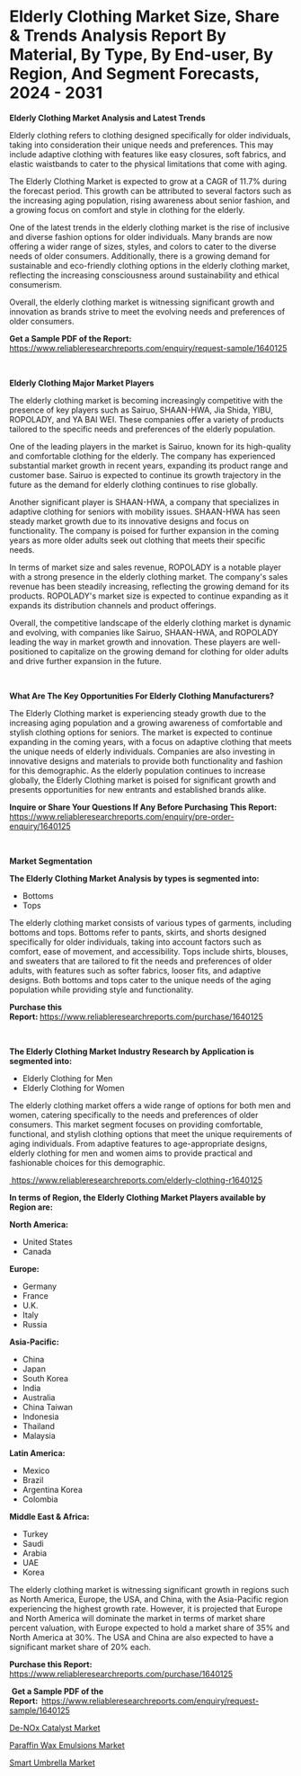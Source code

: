 <p><h1>Elderly Clothing Market Size, Share & Trends Analysis Report By Material, By Type, By End-user, By Region, And Segment Forecasts, 2024 - 2031</h1></p><p><strong>Elderly Clothing Market Analysis and Latest Trends</strong></p>
<p><p>Elderly clothing refers to clothing designed specifically for older individuals, taking into consideration their unique needs and preferences. This may include adaptive clothing with features like easy closures, soft fabrics, and elastic waistbands to cater to the physical limitations that come with aging.</p><p>The Elderly Clothing Market is expected to grow at a CAGR of 11.7% during the forecast period. This growth can be attributed to several factors such as the increasing aging population, rising awareness about senior fashion, and a growing focus on comfort and style in clothing for the elderly.</p><p>One of the latest trends in the elderly clothing market is the rise of inclusive and diverse fashion options for older individuals. Many brands are now offering a wider range of sizes, styles, and colors to cater to the diverse needs of older consumers. Additionally, there is a growing demand for sustainable and eco-friendly clothing options in the elderly clothing market, reflecting the increasing consciousness around sustainability and ethical consumerism.</p><p>Overall, the elderly clothing market is witnessing significant growth and innovation as brands strive to meet the evolving needs and preferences of older consumers.</p></p>
<p><strong>Get a Sample PDF of the Report:&nbsp;</strong> <a href="https://www.reliableresearchreports.com/enquiry/request-sample/1640125">https://www.reliableresearchreports.com/enquiry/request-sample/1640125</a></p>
<p>&nbsp;</p>
<p><strong>Elderly Clothing Major Market Players</strong></p>
<p><p>The elderly clothing market is becoming increasingly competitive with the presence of key players such as Sairuo, SHAAN-HWA, Jia Shida, YIBU, ROPOLADY, and YA BAI WEI. These companies offer a variety of products tailored to the specific needs and preferences of the elderly population. </p><p>One of the leading players in the market is Sairuo, known for its high-quality and comfortable clothing for the elderly. The company has experienced substantial market growth in recent years, expanding its product range and customer base. Sairuo is expected to continue its growth trajectory in the future as the demand for elderly clothing continues to rise globally.</p><p>Another significant player is SHAAN-HWA, a company that specializes in adaptive clothing for seniors with mobility issues. SHAAN-HWA has seen steady market growth due to its innovative designs and focus on functionality. The company is poised for further expansion in the coming years as more older adults seek out clothing that meets their specific needs.</p><p>In terms of market size and sales revenue, ROPOLADY is a notable player with a strong presence in the elderly clothing market. The company's sales revenue has been steadily increasing, reflecting the growing demand for its products. ROPOLADY's market size is expected to continue expanding as it expands its distribution channels and product offerings.</p><p>Overall, the competitive landscape of the elderly clothing market is dynamic and evolving, with companies like Sairuo, SHAAN-HWA, and ROPOLADY leading the way in market growth and innovation. These players are well-positioned to capitalize on the growing demand for clothing for older adults and drive further expansion in the future.</p></p>
<p>&nbsp;</p>
<p><strong>What Are The Key Opportunities For Elderly Clothing Manufacturers?</strong></p>
<p><p>The Elderly Clothing market is experiencing steady growth due to the increasing aging population and a growing awareness of comfortable and stylish clothing options for seniors. The market is expected to continue expanding in the coming years, with a focus on adaptive clothing that meets the unique needs of elderly individuals. Companies are also investing in innovative designs and materials to provide both functionality and fashion for this demographic. As the elderly population continues to increase globally, the Elderly Clothing market is poised for significant growth and presents opportunities for new entrants and established brands alike.</p></p>
<p><strong>Inquire or Share Your Questions If Any Before Purchasing This Report:</strong> <a href="https://www.reliableresearchreports.com/enquiry/pre-order-enquiry/1640125">https://www.reliableresearchreports.com/enquiry/pre-order-enquiry/1640125</a></p>
<p>&nbsp;</p>
<p><strong>Market Segmentation</strong></p>
<p><strong>The Elderly Clothing Market Analysis by types is segmented into:</strong></p>
<p><ul><li>Bottoms</li><li>Tops</li></ul></p>
<p><p>The elderly clothing market consists of various types of garments, including bottoms and tops. Bottoms refer to pants, skirts, and shorts designed specifically for older individuals, taking into account factors such as comfort, ease of movement, and accessibility. Tops include shirts, blouses, and sweaters that are tailored to fit the needs and preferences of older adults, with features such as softer fabrics, looser fits, and adaptive designs. Both bottoms and tops cater to the unique needs of the aging population while providing style and functionality.</p></p>
<p><strong>Purchase this Report:&nbsp;</strong><a href="https://www.reliableresearchreports.com/purchase/1640125">https://www.reliableresearchreports.com/purchase/1640125</a></p>
<p>&nbsp;</p>
<p><strong>The Elderly Clothing Market Industry Research by Application is segmented into:</strong></p>
<p><ul><li>Elderly Clothing for Men</li><li>Elderly Clothing for Women</li></ul></p>
<p><p>The elderly clothing market offers a wide range of options for both men and women, catering specifically to the needs and preferences of older consumers. This market segment focuses on providing comfortable, functional, and stylish clothing options that meet the unique requirements of aging individuals. From adaptive features to age-appropriate designs, elderly clothing for men and women aims to provide practical and fashionable choices for this demographic.</p></p>
<p><a href="https://www.reliableresearchreports.com/elderly-clothing-r1640125">&nbsp;https://www.reliableresearchreports.com/elderly-clothing-r1640125</a></p>
<p><strong>In terms of Region, the Elderly Clothing Market Players available by Region are:</strong></p>
<p>
    <p> <strong> North America: </strong>
        <ul>
            <li>United States</li>
            <li>Canada</li>
        </ul>
        </p> 
    <p> <strong> Europe: </strong>
        <ul>
            <li>Germany</li>
            <li>France</li>
            <li>U.K.</li>
            <li>Italy</li>
            <li>Russia</li>
        </ul>
        </p> 
    <p> <strong> Asia-Pacific: </strong>
        <ul>
            <li>China</li>
            <li>Japan</li>
            <li>South Korea</li>
            <li>India</li>
            <li>Australia</li>
            <li>China Taiwan</li>
            <li>Indonesia</li>
            <li>Thailand</li>
            <li>Malaysia</li>
        </ul>
        </p> 
    <p> <strong> Latin America: </strong>
        <ul>
            <li>Mexico</li>
            <li>Brazil</li>
            <li>Argentina Korea</li>
            <li>Colombia</li>
        </ul>
        </p> 
    <p> <strong> Middle East & Africa: </strong>
        <ul>
            <li>Turkey</li>
            <li>Saudi</li>
            <li>Arabia</li>
            <li>UAE</li>
            <li>Korea</li>
        </ul>
    </p>
    </p>
<p><p>The elderly clothing market is witnessing significant growth in regions such as North America, Europe, the USA, and China, with the Asia-Pacific region experiencing the highest growth rate. However, it is projected that Europe and North America will dominate the market in terms of market share percent valuation, with Europe expected to hold a market share of 35% and North America at 30%. The USA and China are also expected to have a significant market share of 20% each.</p></p>
<p><strong>Purchase this Report: </strong><a href="https://www.reliableresearchreports.com/purchase/1640125">https://www.reliableresearchreports.com/purchase/1640125</a></p>
<p>&nbsp;<strong>Get a Sample PDF of the Report:&nbsp;&nbsp;</strong><a href="https://www.reliableresearchreports.com/enquiry/request-sample/1640125">https://www.reliableresearchreports.com/enquiry/request-sample/1640125</a></p>
<p><strong></strong></p>
<p><p><a href="https://frill-swim-3cd.notion.site/De-NOx-Catalyst-Market-Exploring-Market-Share-Market-Trends-and-Future-Growth-1c8e74081bcf4e8c9a8669e740dd3bbf">De-NOx Catalyst Market</a></p><p><a href="https://cautious-neon-760.notion.site/Paraffin-Wax-Emulsions-Market-Size-CAGR-Trends-2024-2030-983addb896e34ca2b7926dfafd9e7c47">Paraffin Wax Emulsions Market</a></p><p><a href="https://github.com/ashman753/Market-Research-Report-List-1/blob/main/smart-umbrella-market.md">Smart Umbrella Market</a></p></p>